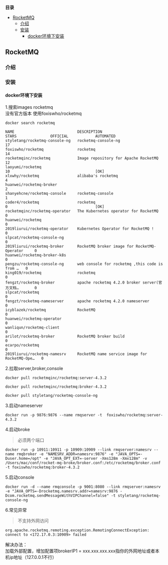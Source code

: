 <!-- START doctoc generated TOC please keep comment here to allow auto update -->
<!-- DON'T EDIT THIS SECTION, INSTEAD RE-RUN doctoc TO UPDATE -->
**目录**

- [RocketMQ](#rocketmq)
  - [介绍](#%E4%BB%8B%E7%BB%8D)
  - [安装](#%E5%AE%89%E8%A3%85)
    - [docker环境下安装](#docker%E7%8E%AF%E5%A2%83%E4%B8%8B%E5%AE%89%E8%A3%85)

<!-- END doctoc generated TOC please keep comment here to allow auto update -->


## RocketMQ

### 介绍


### 安装

#### docker环境下安装
1.搜索images rocketmq  
没有官方版本 使用foxiswho/rocketmq
```
docker search rocketmq

NAME                            DESCRIPTION                                     STARS               OFFICIAL            AUTOMATED
styletang/rocketmq-console-ng   rocketmq-console-ng                             17                                      
foxiswho/rocketmq               rocketmq                                        14                                      
rocketmqinc/rocketmq            Image repository for Apache RocketMQ            12                                      
laoyumi/rocketmq                                                                10                                      [OK]
xlxwhy/rocketmq                 alibaba's rocketmq                              4                                       
huanwei/rocketmq-broker                                                         2                                       
shanyehcne/rocketmq-console     rocketmq-console                                1                                       
coder4/rocketmq                 rocketmq                                        0                                       [OK]
rocketmqinc/rocketmq-operator   The Kubernetes operator for RocketMQ            0                                       
huanwei/rocketmq                                                                0                                       
2019liurui/rocketmq-operator    Kubernetes Operator for RocketMQ !              0                                       
slpcat/rocketmq-console-ng                                                      0                                       
2019liurui/rocketmq-broker      RocketMQ broker image for RocketMQ-Operator     0                                       
huanwei/rocketmq-broker-k8s                                                     0                                       
pengzu/rocketmq-console-ng      web console for rocketmq ,this code is from …   0                                       
king019/rocketmq                rocketmq                                        0                                       
fengzt/rocketmq-broker          apache rocketmq 4.2.0 broker server(官方文档…       0                                       
slpcat/rocketmq                                                                 0                                       
fengzt/rocketmq-nameserver      apache rocketmq 4.2.0 nameserver                0                                       
icyblazek/rocketmq              RocketMQ                                        0                                       
huanwei/rocketmq-operator                                                       0                                       
wanliqun/rocketmq-client                                                        0                                       
arilot/rocketmq-broker          RocketMQ broker build                           0                                       
ecarpo/rocketmq                                                                 0                                       
2019liurui/rocketmq-namesrv     RocketMQ name service image for RocketMQ-Ope…   0    
```

2.拉取server,broker,console 

```
docker pull rocketmqinc/rocketmq:server-4.3.2

docker pull rocketmqinc/rocketmq:broker-4.3.2

docker pull styletang/rocketmq-console-ng

```

3.启动nameserver

```
docker run -p 9876:9876 --name rmqserver -t  foxiswho/rocketmq:server-4.3.2
```

4.启动broke
>必须两个端口
```
docker run -p 10911:10911 -p 10909:10909 --link rmqserver:namesrv --name rmqbroker -e "NAMESRV_ADDR=namesrv:9876" -e "JAVA_OPTS=-Duser.home=/opt" -e "JAVA_OPT_EXT=-server -Xms128m -Xmx128m" -v /Users/mac/conf/rocket-mq-broke/broker.conf:/etc/rocketmq/broker.conf -t foxiswho/rocketmq:broker-4.3.2
```

5.启动console
```
docker run -d --name rmqconsole -p 9001:8080 --link rmqserver:namesrv -e "JAVA_OPTS=-Drocketmq.namesrv.addr=namesrv:9876 -Dcom.rocketmq.sendMessageWithVIPChannel=false" -t styletang/rocketmq-console-ng
```

6.常见异常
> 不支持外网访问
```
org.apache.rocketmq.remoting.exception.RemotingConnectException: connect to <172.17.0.3:10909> failed

```

解决办法：  
加载外部配置，增加配置项brokerIP1 = xxx.xxx.xxx.xxx指你的外网地址或者本机ip地址（127.0.0.1不行）


